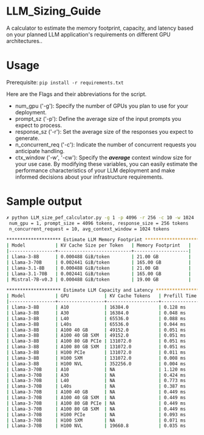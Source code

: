 # LLM_Sizing_Guide
A calculator to estimate the memory footprint, capacity, and latency based on your planned LLM application's requirements on different GPU architectures..

# Usage
Prerequisite: `pip install -r requirements.txt`

Here are the Flags and their abbreviations for the script.
- num_gpu ('-g'): Specify the number of GPUs you plan to use for your deployment.
- prompt_sz ('-p'): Define the average size of the input prompts you expect to process.
- response_sz ('-r'): Set the average size of the responses you expect to generate.
- n_concurrent_req ('-c'): Indicate the number of concurrent requests you anticipate handling.
- ctx_window ('-w', '-cw'): Specify the **_average_** context window size for your use case.
By modifying these variables, you can easily estimate the performance characteristics of your LLM deployment and make informed decisions about your infrastructure requirements.

# Sample output
```bash
✗ python LLM_size_pef_calculator.py -g 1 -p 4096 -r 256 -c 10 -w 1024
 num_gpu = 1, prompt_size = 4096 tokens, response_size = 256 tokens
 n_concurrent_request = 10, avg_context_window = 1024 tokens

******************** Estimate LLM Memory Footprint ********************
| Model           | KV Cache Size per Token   | Memory Footprint   |
|-----------------+---------------------------+--------------------|
| Llama-3-8B      | 0.000488 GiB/token        | 21.00 GB           |
| Llama-3-70B     | 0.002441 GiB/token        | 165.00 GB          |
| Llama-3.1-8B    | 0.000488 GiB/token        | 21.00 GB           |
| Llama-3.1-70B   | 0.002441 GiB/token        | 165.00 GB          |
| Mistral-7B-v0.3 | 0.000488 GiB/token        | 19.00 GB           |

******************** Estimate LLM Capacity and Latency ********************
| Model           | GPU             | KV Cache Tokens   | Prefill Time   | Generation Time   | Estimated Response Time   |
|-----------------+-----------------+-------------------+----------------+-------------------+---------------------------|
| Llama-3-8B      | A10             | 16384.0           | 0.128 ms       | 26.667 ms         | 7.4 s                     |
| Llama-3-8B      | A30             | 16384.0           | 0.048 ms       | 17.149 ms         | 4.6 s                     |
| Llama-3-8B      | L40             | 65536.0           | 0.088 ms       | 18.519 ms         | 5.1 s                     |
| Llama-3-8B      | L40s            | 65536.0           | 0.044 ms       | 18.519 ms         | 4.9 s                     |
| Llama-3-8B      | A100 40 GB      | 49152.0           | 0.051 ms       | 10.289 ms         | 2.8 s                     |
| Llama-3-8B      | A100 40 GB SXM  | 49152.0           | 0.051 ms       | 10.289 ms         | 2.8 s                     |
| Llama-3-8B      | A100 80 GB PCIe | 131072.0          | 0.051 ms       | 8.269 ms          | 2.3 s                     |
| Llama-3-8B      | A100 80 GB SXM  | 131072.0          | 0.051 ms       | 7.847 ms          | 2.2 s                     |
| Llama-3-8B      | H100 PCIe       | 131072.0          | 0.011 ms       | 8.000 ms          | 2.1 s                     |
| Llama-3-8B      | H100 SXM        | 131072.0          | 0.008 ms       | 4.776 ms          | 1.3 s                     |
| Llama-3-8B      | H100 NVL        | 352256.0          | 0.004 ms       | 2.051 ms          | 0.5 s                     |
| Llama-3-70B     | A10             | NA                | 1.120 ms       | 233.333 ms        | 64.3 s                    |
| Llama-3-70B     | A30             | NA                | 0.424 ms       | 150.054 ms        | 40.2 s                    |
| Llama-3-70B     | L40             | NA                | 0.773 ms       | 162.037 ms        | 44.6 s                    |
| Llama-3-70B     | L40s            | NA                | 0.387 ms       | 162.037 ms        | 43.1 s                    |
| Llama-3-70B     | A100 40 GB      | NA                | 0.449 ms       | 90.032 ms         | 24.9 s                    |
| Llama-3-70B     | A100 40 GB SXM  | NA                | 0.449 ms       | 90.032 ms         | 24.9 s                    |
| Llama-3-70B     | A100 80 GB PCIe | NA                | 0.449 ms       | 72.351 ms         | 20.4 s                    |
| Llama-3-70B     | A100 80 GB SXM  | NA                | 0.449 ms       | 68.661 ms         | 19.4 s                    |
| Llama-3-70B     | H100 PCIe       | NA                | 0.093 ms       | 70.000 ms         | 18.3 s                    |
| Llama-3-70B     | H100 SXM        | NA                | 0.071 ms       | 41.791 ms         | 11.0 s                    |
| Llama-3-70B     | H100 NVL        | 19660.8           | 0.035 ms       | 17.949 ms         | 4.7 s                     |
```
